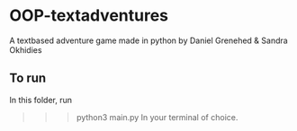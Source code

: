 # OOP-textadventures
A textbased adventure game made in python by Daniel Grenehed & Sandra Okhidies

## To run 
In this folder, run 
>>> python3 main.py
In your terminal of choice.

